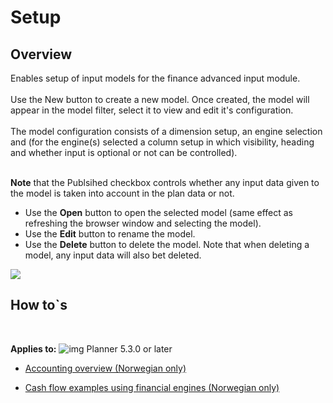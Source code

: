 # Setup
## Overview
Enables setup of input models for the finance advanced input module.<br/>
<br/>
Use the New button to create a new model. Once created, the model will appear in the model filter, select it to view and edit it's configuration.<br/>
<br/>
The model configuration consists of a dimension setup, an engine selection and (for the engine(s) selected a column setup in which visibility, heading and whether input is optional or not can be controlled).<br/>
<br/>

**Note** that the Publsihed checkbox controls whether any input data given to the model is taken into account in the plan data or not.<br/>

- Use the **Open** button to open the selected model (same effect as refreshing the browser window and selecting the model).<br/>
- Use the **Edit** button to rename the model.<br/>
- Use the **Delete** button to delete the model. Note that when deleting a model, any input data will also bet deleted.<br/>

![](https://profitbasedocs.blob.core.windows.net/enduserhelp/images/FinanceNativeSetup.JPG)

## How to`s

<br/>

**Applies to:** ![img](https://profitbasedocs.blob.core.windows.net/icons/yes-icon.png) Planner 5.3.0 or later

-  [Accounting overview (Norwegian only)](https://profitbasedocs.blob.core.windows.net/enduserhelp/files/V5.3/Profitbase%20-%20Grunnleggende%20om%20bokf%C3%B8ring.pdf)<br/>

-  [Cash flow examples using financial engines (Norwegian only)](https://profitbasedocs.blob.core.windows.net/enduserhelp/files/V5.3/Profitbase%20-%20Kontantstr%C3%B8m%20med%20Planner.pdf)<br/>

<br/>

